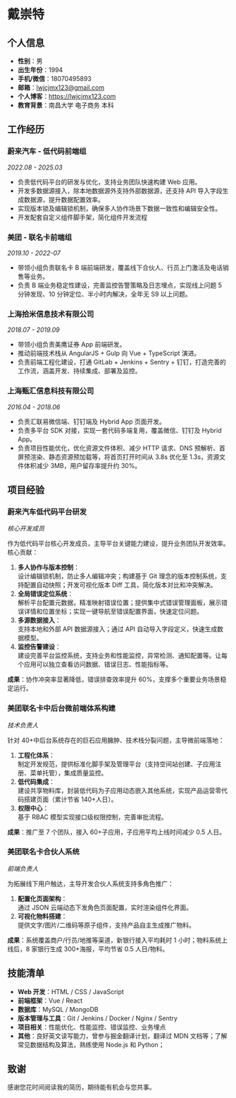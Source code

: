 # 戴崇特

## 个人信息

- **性别**：男
- **出生年份**：1994
- **手机/微信**：18070495893
- **邮箱**：lwjcjmx123@gmail.com
- **个人博客**：https://lwjcjmx123.com
- **教育背景**：南昌大学 电子商务 本科

## 工作经历

### 蔚来汽车 - 低代码前端组

_2022.08 - 2025.03_

- 负责低代码平台的研发与优化，支持业务团队快速构建 Web 应用。
- 开发多数据源接入，除本地数据源外支持外部数据源，还支持 API 导入字段生成数据源，提升数据配置效率。
- 实现版本锁及编辑锁机制，确保多人协作场景下数据一致性和编辑安全性。
- 开发配套自定义组件脚手架，简化组件开发流程

### 美团 - 联名卡前端组

_2019.10 - 2022-07_

- 带领小组负责联名卡 B 端前端研发，覆盖线下合伙人、行员上门激活及电话销售等业务。
- 负责 B 端业务稳定性建设，完善监控告警策略及日志埋点，实现线上问题 5 分钟发现、10 分钟定位、半小时内解决，全年无 S9 以上问题。

### 上海拾米信息技术有限公司

_2018.07 - 2019.09_

- 带领小组负责美鹰证券 App 前端研发。
- 推动前端技术栈从 AngularJS + Gulp 向 Vue + TypeScript 演进。
- 负责前端工程化建设，打通 GitLab + Jenkins + Sentry + 钉钉，打造完善的工作流，涵盖开发、持续集成、部署及监控。

### 上海甄汇信息科技有限公司

_2016.04 - 2018.06_

- 负责汇联易微信端、钉钉端及 Hybrid App 页面开发。
- 负责多平台 SDK 对接，实现一套代码多端复用，覆盖微信、钉钉及 Hybrid App。
- 负责项目性能优化，优化资源文件体积、减少 HTTP 请求、DNS 预解析、首屏预渲染、静态资源预加载等，将首页打开时间从 3.8s 优化至 1.3s，资源文件体积减少 3MB，用户留存率提升约 30%。

## 项目经验

### 蔚来汽车低代码平台研发

_核心开发成员_

作为低代码平台核心开发成员，主导平台关键能力建设，提升业务团队开发效率。核心贡献：

1. **多人协作与版本控制**：  
   设计编辑锁机制，防止多人编辑冲突；构建基于 Git 理念的版本控制系统，支持配置自动快照；开发可视化版本 Diff 工具，简化版本对比和冲突解决。
2. **全局错误定位系统**：  
   解析平台配置元数据，精准映射错误位置；提供集中式错误管理面板，展示错误详情和位置坐标；实现一键导航至错误配置界面，快速定位问题。
3. **多源数据接入**：  
   支持本地和外部 API 数据源接入；通过 API 自动导入字段定义，快速生成数据模型。
4. **监控告警建设**：  
 建设完善平台监控系统，支持业务和性能监控，异常检测、通知配置等。让每个应用可以独立查看访问数据、错误日志、性能指标等。
<!-- 分隔符 -->

**成果**：协作冲突率显著降低，错误排查效率提升 60%，支撑多个重要业务场景稳定运行。

### 美团联名卡中后台微前端体系构建

_技术负责人_

针对 40+中后台系统存在的巨石应用臃肿、技术栈分裂问题，主导微前端落地：

1. **工程化体系**：  
   制定开发规范，提供标准化脚手架及管理平台（支持空间站创建、子应用注册、菜单托管），集成质量监控。
2. **低代码集成**：  
   建设共享物料库，封装低代码为子应用动态嵌入其他系统，实现产品运营零代码搭建页面（累计节省 140+人日）。
3. **权限中心**：  
   基于 RBAC 模型实现接口级权限控制，完善审批流程。

<!-- 分隔符 -->

**成果**：推广至 7 个团队，接入 60+子应用，子应用平均上线时间减少 0.5 人日。

### 美团联名卡合伙人系统

_前端负责人_

为拓展线下用户触达，主导开发合伙人系统支持多角色推广：

1. **配置化页面架构**：  
   通过 JSON 云端动态下发角色页面配置，实时渲染组件化界面。
2. **可视化物料搭建**：  
   提供文字/图片/二维码等原子组件，支持产品自主生成推广物料。

<!-- 分隔符 -->

**成果**：系统覆盖商户/行员/地推等渠道，新银行接入平均耗时 1 小时；物料系统上线后，8 家银行生成 300+海报，平均节省 0.5 人日/物料。

## 技能清单

- **Web 开发**：HTML / CSS / JavaScript
- **前端框架**：Vue / React
- **数据库**：MySQL / MongoDB
- **版本管理与工具**：Git / Jenkins / Docker / Nginx / Sentry
- **项目相关**：性能优化、性能监控、错误监控、业务埋点
- **其他**：良好英文读写能力，曾参与掘金翻译计划，翻译过 MDN 文档等；了解常见数据结构及算法，熟练使用 Node.js 和 Python；

## 致谢

感谢您花时间阅读我的简历，期待能有机会与您共事。
